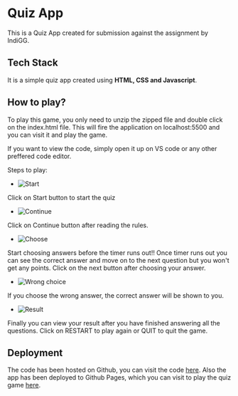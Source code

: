 # Quiz App

This is a Quiz App created for submission against the assignment by IndiGG. 

## Tech Stack

It is a simple quiz app created using **HTML, CSS and Javascript**.

## How to play?

To play this game, you only need to unzip the zipped file and double click on the index.html file. This will fire the application on localhost:5500 and you can visit it and play the game.

If you want to view the code, simply open it up on VS code or any other preffered code editor.

Steps to play:

* ![Start](https://drive.google.com/file/d/1fdZZWpjGcP8O1nQaUkpXi-4uQ0f4v1Qb/view?usp=drive_link) 

Click on Start button to start the quiz

* ![Continue](https://drive.google.com/file/d/1md8cX6OySlyJwmodBeTT0w4jRuQyu62h/view?usp=sharing)

Click on Continue button after reading the rules.

* ![Choose](https://drive.google.com/file/d/1UJdC4eR67vYvAFnSi_vMKRfNlV1bBffZ/view?usp=drive_link)

Start choosing answers before the timer runs out!! Once timer runs out you can see the correct answer and move on to the next question but you won't get any points. Click on the next button after choosing your answer.

* ![Wrong choice](https://drive.google.com/file/d/1pPO0wL07xJ4W4_04fMC5fRXzuccHxAG7/view?usp=sharing)

If you choose the wrong answer, the correct answer will be shown to you.

* ![Result](https://drive.google.com/file/d/1z7wv0LzDCvDFA-XPBx2XQUYOHohkgL6b/view?usp=sharing)

Finally you can view your result after you have finished answering all the questions. Click on RESTART to play again or QUIT to quit the game.
## Deployment

The code has been hosted on Github, you can visit the code [here](https://github.com/abhishekrathi16/quiz_app).
Also the app has been deployed to Github Pages, which you can visit to play the quiz game [here](https://abhishekrathi16.github.io/quiz_app/).
